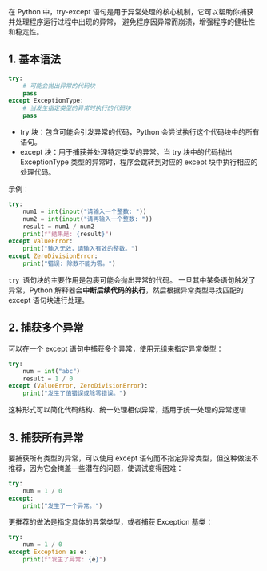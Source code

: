 在 Python 中，try-except 语句是用于异常处理的核心机制，它可以帮助你捕获并处理程序运行过程中出现的异常，
避免程序因异常而崩溃，增强程序的健壮性和稳定性。
## 1. 基本语法
```python
try:
    # 可能会抛出异常的代码块
    pass
except ExceptionType:
    # 当发生指定类型的异常时执行的代码块
    pass
```
- try 块：包含可能会引发异常的代码，Python 会尝试执行这个代码块中的所有语句。
- except 块：用于捕获并处理特定类型的异常。当 try 块中的代码抛出 ExceptionType 类型的异常时，程序会跳转到对应的 except 块中执行相应的处理代码。

示例：
```python
try:
    num1 = int(input("请输入一个整数: "))
    num2 = int(input("请再输入一个整数: "))
    result = num1 / num2
    print(f"结果是: {result}")
except ValueError:
    print("输入无效，请输入有效的整数。")
except ZeroDivisionError:
    print("错误: 除数不能为零。")
```
`try `语句块的主要作用是包裹可能会抛出异常的代码。
一旦其中某条语句触发了异常，Python 解释器会**中断后续代码的执行**，然后根据异常类型寻找匹配的 except 语句块进行处理。
## 2. 捕获多个异常
可以在一个 except 语句中捕获多个异常，使用元组来指定异常类型：
```python
try:
    num = int("abc")
    result = 1 / 0
except (ValueError, ZeroDivisionError):
    print("发生了值错误或除零错误。")
```
这种形式可以简化代码结构、统一处理相似异常，适用于统一处理的异常逻辑
## 3. 捕获所有异常
要捕获所有类型的异常，可以使用 except 语句而不指定异常类型，但这种做法不推荐，因为它会掩盖一些潜在的问题，使调试变得困难：
```python
try:
    num = 1 / 0
except:
    print("发生了一个异常。")
```
更推荐的做法是指定具体的异常类型，或者捕获 Exception 基类：
```python
try:
    num = 1 / 0
except Exception as e:
    print(f"发生了异常: {e}")
```
